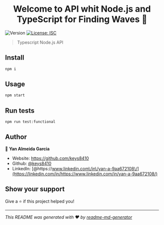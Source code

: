 <h1 align="center">Welcome to API whit Node.js and TypeScript for Finding Waves 👋</h1>
<p>
  <img alt="Version" src="https://img.shields.io/badge/version-1.0.0-blue.svg?cacheSeconds=2592000" />
  <a href="#" target="_blank">
    <img alt="License: ISC" src="https://img.shields.io/badge/License-ISC-yellow.svg" />
  </a>
</p>

> Typescript Node.js API

## Install

```sh
npm i
```

## Usage

```sh
npm start
```

## Run tests

```sh
npm run test:functional
```

## Author

👤 **Yan Almeida Garcia**

- Website: https://github.com/keys8410
- Github: [@keys8410](https://github.com/keys8410)
- LinkedIn: [@https:\/\/www.linkedin.com\/in\/yan-a-9aa672108\/](https://linkedin.com/in/https://www.linkedin.com/in/yan-a-9aa672108/)

## Show your support

Give a ⭐️ if this project helped you!

---

_This README was generated with ❤️ by [readme-md-generator](https://github.com/kefranabg/readme-md-generator)_
